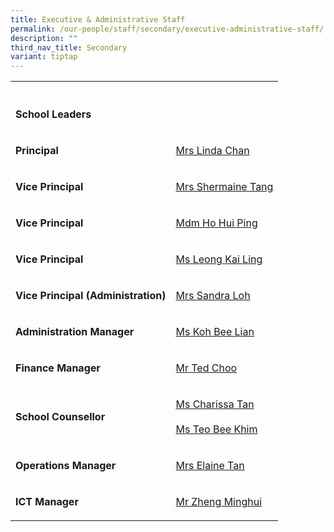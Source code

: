 ```yaml
---
title: Executive & Administrative Staff
permalink: /our-people/staff/secondary/executive-administrative-staff/
description: ""
third_nav_title: Secondary
variant: tiptap
---
```

<table>
<tbody>
<tr>
<th rowspan="1" colspan="1">
<p></p>
</th>
<th rowspan="1" colspan="1">
<p></p>
</th>
</tr>
<tr>
<td rowspan="1" colspan="1">
<p><strong>School Leaders</strong>
</p>
</td>
<td rowspan="1" colspan="1">
<p></p>
</td>
</tr>
<tr>
<td rowspan="1" colspan="1">
<p><strong>Principal</strong>
</p>
</td>
<td rowspan="1" colspan="1">
<p><a href="mailto:Linda_M_M_CHUA@schools.gov.sg" rel="noopener noreferrer nofollow" target="_blank">Mrs Linda Chan</a>
</p>
</td>
</tr>
<tr>
<td rowspan="1" colspan="1">
<p><strong>Vice Principal</strong>
</p>
</td>
<td rowspan="1" colspan="1">
<p><a href="mailto:Shermaine_TANG@schools.gov.sg" rel="noopener noreferrer nofollow" target="_blank">Mrs Shermaine Tang</a>
</p>
</td>
</tr>
<tr>
<td rowspan="1" colspan="1">
<p><strong>Vice Principal</strong>
</p>
</td>
<td rowspan="1" colspan="1">
<p><a href="mailto:Ho_Hui_Ping@schools.gov.sg" rel="noopener noreferrer nofollow" target="_blank">Mdm Ho&nbsp;Hui Ping</a>
</p>
</td>
</tr>
<tr>
<td rowspan="1" colspan="1">
<p><strong>Vice Principal</strong>
</p>
</td>
<td rowspan="1" colspan="1">
<p><a href="mailto:leong_kai_ling@schools.gov.sg" rel="noopener noreferrer nofollow" target="_blank">Ms Leong Kai Ling</a>
</p>
</td>
</tr>
<tr>
<td rowspan="1" colspan="1">
<p><strong>Vice Principal (Administration)</strong>
</p>
</td>
<td rowspan="1" colspan="1">
<p><a href="mailto:sia_yan_san@schools.gov.sg" rel="noopener noreferrer nofollow" target="_blank">Mrs Sandra Loh</a>
</p>
</td>
</tr>
<tr>
<td rowspan="1" colspan="1">
<p><strong>Administration Manager</strong>
</p>
</td>
<td rowspan="1" colspan="1">
<p><a href="mailto:koh_bee_lian_a@moe.edu.sg" rel="noopener noreferrer nofollow" target="_blank">Ms Koh Bee Lian</a>
</p>
</td>
</tr>
<tr>
<td rowspan="1" colspan="1">
<p><strong>Finance Manager</strong>
</p>
</td>
<td rowspan="1" colspan="1">
<p><a href="mailto:choo_teck_loong@moe.edu.sg" rel="noopener noreferrer nofollow" target="_blank">Mr Ted Choo</a>
</p>
</td>
</tr>
<tr>
<td rowspan="1" colspan="1">
<p><strong>School Counsellor</strong>
</p>
</td>
<td rowspan="1" colspan="1">
<p><a href="mailto:tan_mao_ning_charissa@moe.edu.sg" rel="noopener noreferrer nofollow" target="_blank">Ms Charissa Tan</a> 
<br>
<br><a href="mailto:teo_bee_khim_a@moe.edu.sg" rel="noopener noreferrer nofollow" target="_blank">Ms Teo Bee Khim</a>
</p>
</td>
</tr>
<tr>
<td rowspan="1" colspan="1">
<p><strong>Operations Manager</strong>
</p>
</td>
<td rowspan="1" colspan="1">
<p><a href="mailto:ee_chwee_ming_elaine@moe.edu.sg" rel="noopener noreferrer nofollow" target="_blank">Mrs Elaine Tan</a>
</p>
</td>
</tr>
<tr>
<td rowspan="1" colspan="1">
<p><strong>ICT Manager</strong>
</p>
</td>
<td rowspan="1" colspan="1">
<p><a href="mailto:zheng_minghui_a@moe.edu.sg" rel="noopener noreferrer nofollow" target="_blank">Mr Zheng Minghui</a>
</p>
</td>
</tr>
</tbody>
</table>
<p></p>